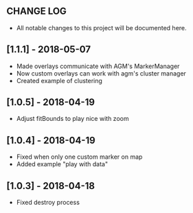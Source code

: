 ## CHANGE LOG
- All notable changes to this project will be documented here.

## [1.1.1] - 2018-05-07
- Made overlays communicate with AGM's MarkerManager
- Now custom overlays can work with agm's cluster manager
- Created example of clustering

## [1.0.5] - 2018-04-19
- Adjust fitBounds to play nice with zoom

## [1.0.4] - 2018-04-19
- Fixed when only one custom marker on map
- Added example "play with data"

## [1.0.3] - 2018-04-18
- Fixed destroy process